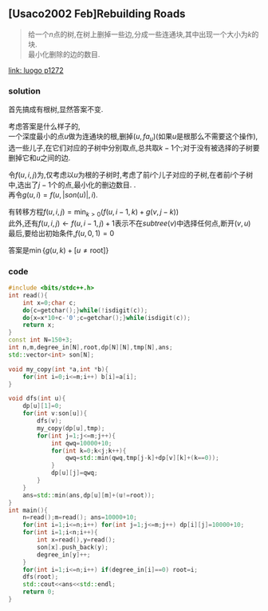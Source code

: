 ## [Usaco2002 Feb]Rebuilding Roads

> 给一个$n$点的树,在树上删掉一些边,分成一些连通块,其中出现一个大小为$k$的块.  
> 最小化删除的边的数目.  

[link: luogo p1272](https://www.luogu.com.cn/problem/P1272)


### solution

首先搞成有根树,显然答案不变.  

考虑答案是什么样子的,  
一个深度最小的点$u$做为连通块的根,删掉$(u,fa_u)$(如果$u$是根那么不需要这个操作),  
选一些儿子,在它们对应的子树中分别取点,总共取$k-1$个;对于没有被选择的子树要删掉它和$u$之间的边.  

令$f(u,i,j)$为,仅考虑以$u$为根的子树时,考虑了前$i$个儿子对应的子树,在者前$i$个子树中,选出了$j-1$个的点,最小化的删边数目.  .   
再令$g(u,i)=f(u,|son(u)|,i)$.  

有转移方程$f(u,i,j)=\min_{k>0}(f(u,i-1,k)+g(v,j-k))$  
此外,还有$f(u,i,j)\leftarrow f(u,i-1,j)+1$表示不在$subtree(v)$中选择任何点,断开$(v,u)$  
最后,要给出初始条件,$f(u,0,1)=0$
  
答案是$\min\{g(u,k)+[u\neq \text{root}]\}$ 

### code

```cpp
#include <bits/stdc++.h>
int read(){
	int x=0;char c;
	do{c=getchar();}while(!isdigit(c));
	do{x=x*10+c-'0';c=getchar();}while(isdigit(c));
	return x;
}
const int N=150+3;
int n,m,degree_in[N],root,dp[N][N],tmp[N],ans;
std::vector<int> son[N];

void my_copy(int *a,int *b){
	for(int i=0;i<=m;i++) b[i]=a[i];
}

void dfs(int u){
	dp[u][1]=0;
	for(int v:son[u]){
		dfs(v);
		my_copy(dp[u],tmp);
		for(int j=1;j<=m;j++){
			int qwq=10000+10;
			for(int k=0;k<j;k++){
				qwq=std::min(qwq,tmp[j-k]+dp[v][k]+(k==0));
			}
			dp[u][j]=qwq;
		}
	}
	ans=std::min(ans,dp[u][m]+(u!=root));
}
int main(){
	n=read();m=read(); ans=10000+10;
	for(int i=1;i<=n;i++) for(int j=1;j<=m;j++) dp[i][j]=10000+10;
	for(int i=1;i<n;i++){
		int x=read(),y=read();
		son[x].push_back(y);
		degree_in[y]++;
	}
	for(int i=1;i<=n;i++) if(degree_in[i]==0) root=i;
	dfs(root);
	std::cout<<ans<<std::endl;
	return 0;
}
```


